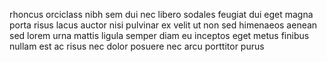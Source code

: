 rhoncus orciclass nibh sem dui nec libero sodales feugiat dui eget magna porta
risus lacus auctor nisi pulvinar ex velit ut non sed himenaeos aenean sed lorem
urna mattis ligula semper diam eu inceptos eget metus finibus nullam est ac
risus nec dolor posuere nec arcu porttitor purus